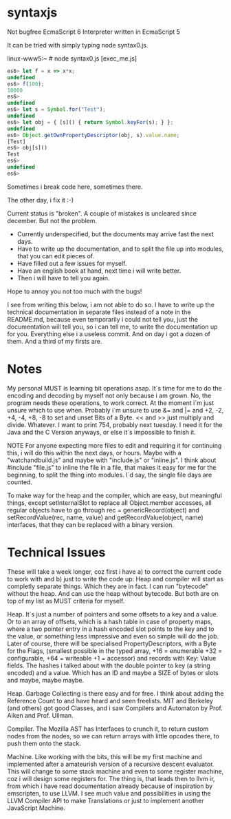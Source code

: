 syntaxjs
========

Not bugfree EcmaScript 6 Interpreter written in EcmaScript 5

It can be tried with simply typing node syntax0.js. 

linux-www5:~ # node syntax0.js [exec_me.js]

```javascript
es6> let f = x => x*x;
undefined
es6> f(100);
10000
es6>
undefined
es6> let s = Symbol.for("Test");
undefined
es6> let obj = { [s]() { return Symbol.keyFor(s); } };
undefined
es6> Object.getOwnPropertyDescriptor(obj, s).value.name;
[Test]
es6> obj[s]()
Test
es6>
undefined
es6>
```
Sometimes i break code here, sometimes there. 

The other day, i fix it :-)

Current status is "broken". A couple of mistakes is uncleared since december.
But not the problem. 

- Currently underspecified, but the documents may arrive fast the next days.
- Have to write up the documentation, and to split the file up into modules, that you can edit pieces of.
- Have filled out a few issues for myself.
- Have an english book at hand, next time i will write better.
- Then i will have to tell you again.

Hope to annoy you not too much with the bugs!








































I see from writing this below, i am not able to do so. I have to write up
the technical documentation in separate files instead of a note in the README.md,
because even temporarily i could not tell you, just the documentation will tell you,
so i can tell me, to write the documentation up for you. Everything else i a 
useless commit. And on day i got a dozen of them. And a third of my firsts are.


Notes 
=====

My personal MUST is learning bit operations asap. It´s time for me to do the 
encoding and decoding by myself not only because i am grown. No, the program
needs these operations, to work correct. At the moment i´m just unsure which
to use when. Probably i´m unsure to use &= and |= and +2, -2, +4, -4, +8, -8
to set and unset Bits of a Byte. << and >> just multiply and divide. Whatever.
I want to print 754, probably next tuesday. I need it for the Java and the C
Version anyways, or else it´s impossible to finish it.

NOTE For anyone expecting more files to edit and requiring it for continuing this,
i will do this within the next days, or hours. Maybe with a "watchandbuild.js" and
maybe with "include.js" or "inline.js". I think about #include "file.js" to inline
the file in a file, that makes it easy for me for the beginning, to split the thing
into modules. I´d say, the single file days are counted.

To make way for the heap and the compiler, which are easy, but meaningful things,
except setInternalSlot to replace all Object.member accesses, all regular objects
have to go through rec = genericRecord(object) and setRecordValue(rec, name, value) 
and getRecordValue(object, name) interfaces, that they can be replaced with a binary
version.

Technical Issues
===============

These will take a week longer, coz first i have a) to correct the current code
to work with and b) just to write the code up: Heap and compiler will start as
completly separate things. Which they are in fact. I can run "bytecode" without
the heap. And can use the heap without bytecode. But both are on top of my list
as MUST criteria for myself.
 
Heap. It´s just a number of pointers and some offsets to a key and a value. Or
to an array of offsets, which is a hash table in case of property maps, where
a two pointer entry in a hash encoded slot points to the key and to the value, 
or something less impressive and even so simple will do the job. Later of course,
there will be specialised PropertyDescriptors, with a Byte for the Flags, (smallest
possible in the typed array, +16 = enumerable +32 = configurable,
 +64 = writeable +1 = accessor) and records with Key: Value fields. The hashes
 i talked about with the double pointer to key (a string encoded) and a value.
 Which has an ID and maybe a SIZE of bytes or slots and maybe, maybe maybe.
 
Heap. Garbage Collecting is there easy and for free. I think about adding the Reference
 Count to and have heard and seen freelists. MIT and Berkeley (and others) got good
 Classes, and i saw Compilers and Automaton by Prof. Aiken and Prof. Ullman.
 
Compiler. The Mozilla AST has Interfaces to crunch it, to return custom nodes from
the nodes, so we can return arrays with little opcodes there, to push them onto
the stack.

Machine. Like working with the bits, this will be my first machine and implemented
after a amateurish version of a recursive descent evaluator. This will change to
some stack machine and even to some register machine, coz i will design some registers
for. The thing is, that leads then to llvm ir, from which i have read documentation
already because of inspiration by emscripten, to use LLVM. I see much value and
possibilities in using the LLVM Compiler API to make Translations or just to implement
another JavaScript Machine.
 